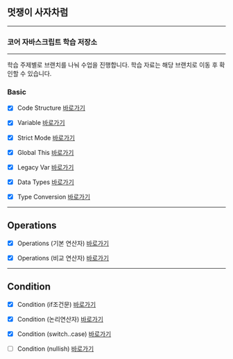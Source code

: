 


## 멋쟁이 사자차럼
---

### 코어 자바스크립트 학습 저장소

---

학습 주제별로 브랜치를 나눠 수업을 진행합니다.
학습 자료는 해당 브랜치로 이동 후 확인할 수 있습니다.



### Basic

- [x] Code Structure [바로가기](https://github.com/simseonbeom/core_js/blob/01.core/client/chapter/core/01.codeStructure.js)
- [x] Variable [바로가기](https://github.com/simseonbeom/core_js/blob/01.core/client/chapter/core/02.variables.js)
- [x] Strict Mode [바로가기](https://github.com/simseonbeom/core_js/blob/01.core/client/chapter/core/03.strictMode.js)
- [x] Global This [바로가기](https://github.com/simseonbeom/core_js/blob/01.core/client/chapter/core/04.globalThis.js)
- [x] Legacy Var [바로가기](https://github.com/simseonbeom/core_js/blob/01.core/client/chapter/core/05.legacyVar.js)
- [x] Data Types [바로가기](https://github.com/simseonbeom/core_js/blob/01.core/client/chapter/core/06.dataTypes.js)
- [x] Type Conversion [바로가기](https://github.com/simseonbeom/core_js/blob/01.core/client/chapter/core/07.typeConversion.js)



---

## Operations
- [x] Operations (기본 연산자) [바로가기](https://github.com/simseonbeom/core_js/blob/01.core/client/chapter/core/08-1.operation.js)
- [x] Operations (비교 연산자) [바로가기](https://github.com/simseonbeom/core_js/blob/01.core/client/chapter/core/08-2.operation.js)


---
## Condition
- [x] Condition (if조건문) [바로가기](https://github.com/simseonbeom/core_js/blob/01.core/client/chapter/core/09-1.conditions.js)
- [x] Condition (논리연산자) [바로가기](https://github.com/simseonbeom/core_js/blob/01.core/client/chapter/core/09-2.conditions.js)
- [x] Condition (switch..case) [바로가기](https://github.com/simseonbeom/core_js/blob/01.core/client/chapter/core/09-3.conditions.js)
- [ ] Condition (nullish) [바로가기](https://github.com/simseonbeom/core_js/blob/01.core/client/chapter/core/09-4.conditions.js)



